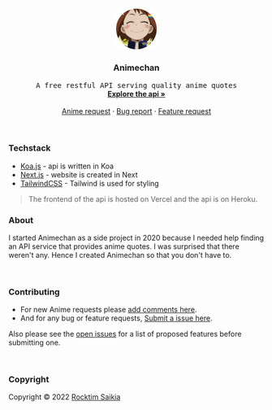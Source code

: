 <!-- PROJECT LOGO -->
<br />
<p align="center">
  <a href="https://github.com/rocktimsaikia/anime-chan">
    <img src="/public/animechan_logo.png" alt="Logo" width="80" height="80">
  </a>

  <h3 align="center">Animechan</h3>

  <p align="center">
    <samp>A free restful API serving quality anime quotes</samp>
    <br />
    <a href="https://animechan.vercel.app/"><strong>Explore the api »</strong></a>
    <br />
    <br />
    <a href="https://github.com/RocktimSaikia/anime-chan/issues/39">Anime request</a>
    ·
    <a href="https://github.com/rocktimsaikia/anime-chan/issues">Bug report</a>
    ·
    <a href="https://github.com/rocktimsaikia/anime-chan/issues">Feature request</a>
  </p>
</p>

<br/>

### Techstack

- [Koa.js](https://koajs.com/) - api is written in Koa
- [Next.js](https://nextjs.org/) - website is created in Next
- [TailwindCSS](https://tailwindcss.com/) - Tailwind is used for styling

> The frontend of the api is hosted on Vercel and the api is on Heroku.
> <br/>

### About

I started Animechan as a side project in 2020 because I needed help finding an API service that provides anime quotes. I was surprised that there weren't any. Hence I created Animechan so that you don't have to.

<br/>

### Contributing

- For new Anime requests please [add comments here](https://github.com/rocktimsaikia/anime-chan/discussions/65).
- And for any bug or feature requests, [Submit a issue here](https://github.com/rocktimsaikia/anime-chan/issues).

Also please see the [open issues](https://github.com/rocktimsaikia/anime-chan/issues) for a list of proposed features before submitting one.

<br/>

<!-- LICENSE -->

### Copyright

Copyright © 2022 [Rocktim Saikia](https://rocktimsaikia.com)
